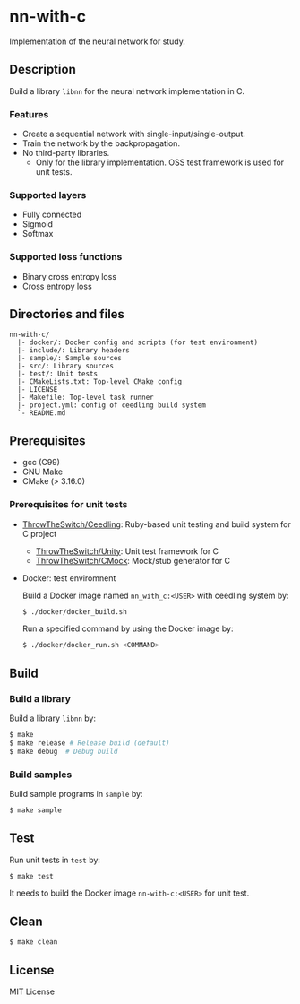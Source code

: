 # nn-with-c

Implementation of the neural network for study.

## Description

Build a library `libnn` for the neural network implementation in C.

### Features

- Create a sequential network with single-input/single-output.
- Train the network by the backpropagation.
- No third-party libraries.
  - Only for the library implementation. OSS test framework is used for unit tests.

### Supported layers

- Fully connected
- Sigmoid
- Softmax

### Supported loss functions

- Binary cross entropy loss
- Cross entropy loss

## Directories and files

```
nn-with-c/
  |- docker/: Docker config and scripts (for test environment)
  |- include/: Library headers
  |- sample/: Sample sources
  |- src/: Library sources
  |- test/: Unit tests
  |- CMakeLists.txt: Top-level CMake config
  |- LICENSE
  |- Makefile: Top-level task runner
  |- project.yml: config of ceedling build system
  `- README.md
```

## Prerequisites

- gcc (C99)
- GNU Make
- CMake (> 3.16.0)

### Prerequisites for unit tests

- [ThrowTheSwitch/Ceedling](https://github.com/ThrowTheSwitch/Ceedling): Ruby-based unit testing and build system for C project
    - [ThrowTheSwitch/Unity](https://github.com/ThrowTheSwitch/Unity): Unit test framework for C
    - [ThrowTheSwitch/CMock](https://github.com/ThrowTheSwitch/CMock): Mock/stub generator for C

- Docker: test enviromnent

    Build a Docker image named `nn_with_c:<USER>` with ceedling system by:

    ```sh
    $ ./docker/docker_build.sh
    ```

    Run a specified command by using the Docker image by:

    ```sh
    $ ./docker/docker_run.sh <COMMAND>
    ```

## Build

### Build a library

Build a library `libnn` by:

```sh
$ make
$ make release # Release build (default)
$ make debug  # Debug build
```

### Build samples

Build sample programs in `sample` by:

```sh
$ make sample
```

## Test

Run unit tests in `test` by:

```sh
$ make test
```

It needs to build the Docker image `nn-with-c:<USER>` for unit test.

## Clean

```sh
$ make clean
```

## License

MIT License
